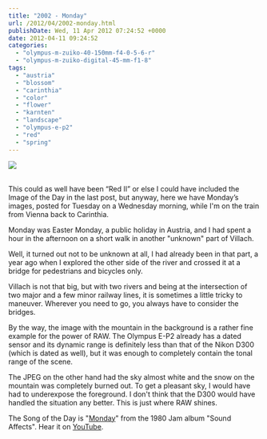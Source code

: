 ```yaml
---
title: "2002 - Monday"
url: /2012/04/2002-monday.html
publishDate: Wed, 11 Apr 2012 07:24:52 +0000
date: 2012-04-11 09:24:52
categories: 
  - "olympus-m-zuiko-40-150mm-f4-0-5-6-r"
  - "olympus-m-zuiko-digital-45-mm-f1-8"
tags: 
  - "austria"
  - "blossom"
  - "carinthia"
  - "color"
  - "flower"
  - "karnten"
  - "landscape"
  - "olympus-e-p2"
  - "red"
  - "spring"
---
```

<div class="container">
<div class="center"><a target="_blank" href="https://d25zfm9zpd7gm5.cloudfront.net/1200x1200/2012/20120409_065833_ps.jpg"><img src="https://d25zfm9zpd7gm5.cloudfront.net/0600x0600/2012/20120409_065833_ps.jpg" /></a></div>
</div>
<br />

This could as well have been “Red II” or else I could have included the Image of the Day in the last post, but anyway, here we have Monday’s images, posted for Tuesday on a Wednesday morning, while I'm on the train from Vienna back to Carinthia.

<a target="_blank" href="https://d25zfm9zpd7gm5.cloudfront.net/1200x1200/2012/20120409_131516_ps.jpg"><img style="margin: 0pt 0px 0pt 10px; float: right;" src="https://d25zfm9zpd7gm5.cloudfront.net/0150x0150/2012/20120409_131516_ps.jpg" alt="" border="0" /></a> Monday was Easter Monday, a public holiday in Austria, and I had spent a hour in the afternoon on a short walk in another "unknown" part of Villach.

<a target="_blank" href="https://d25zfm9zpd7gm5.cloudfront.net/1200x1200/2012/20120409_134848_ps.jpg"><img style="margin: 0pt 10px 0pt 0px; float: left;" src="https://d25zfm9zpd7gm5.cloudfront.net/0150x0150/2012/20120409_134848_ps.jpg" alt="" border="0" /></a> Well, it turned out not to be unknown at all, I had already been in that part, a year ago when I explored the other side of the river and crossed it at a bridge for pedestrians and bicycles only. 

Villach is not that big, but with two rivers and being at the intersection of two major and a few minor railway lines, it is sometimes a little tricky to maneuver. Wherever you need to go, you always have to consider the bridges.

<a target="_blank" href="https://d25zfm9zpd7gm5.cloudfront.net/1200x1200/2012/20120409_134214_ps.jpg"><img style="margin: 0pt 0px 0pt 10px; float: right;" src="https://d25zfm9zpd7gm5.cloudfront.net/0150x0150/2012/20120409_134214_ps.jpg" alt="" border="0" /></a> By the way, the image with the mountain in the background is a rather fine example for the power of RAW. The Olympus E-P2 already has a dated sensor and its dynamic range is definitely less than that of the Nikon D300 (which is dated as well), but it was enough to completely contain the tonal range of the scene. 

 The JPEG on the other hand had the sky almost white and the snow on the mountain was completely burned out. To get a pleasant sky, I would have had to underexpose the foreground. I don't think that the D300 would have handled the situation any better. This is just where RAW shines.

The Song of the Day is "<a href="http://www.lyricsmode.com/lyrics/j/jam/monday.html" target="_blank">Monday</a>" from the 1980 Jam album "Sound Affects". Hear it on <a href="http://www.youtube.com/watch?v=JACc2aIb9PQ" target="_blank">YouTube</a>.
